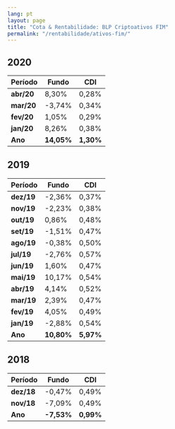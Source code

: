 ```yaml
---
lang: pt
layout: page
title: "Cota & Rentabilidade: BLP Criptoativos FIM"
permalink: "/rentabilidade/ativos-fim/"
---
```

## 2020

Período | Fundo | CDI
---|---|---
**abr/20** | 8,30% | 0,28%
**mar/20** | -3,74% | 0,34%
**fev/20** | 1,05% | 0,29%
**jan/20** | 8,26% | 0,38%
**Ano**  | **14,05%** | **1,30%**

## 2019

Período | Fundo | CDI
---|---|---
**dez/19** | -2,36% | 0,37%
**nov/19** | -2,23% | 0,38%
**out/19** | 0,86% | 0,48%
**set/19** | -1,51% | 0,47%
**ago/19** | -0,38% | 0,50%
**jul/19** | -2,76% | 0,57%
**jun/19** | 1,60% | 0,47%
**mai/19** | 10,17% | 0,54%
**abr/19** | 4,14% | 0,52%
**mar/19** | 2,39% | 0,47%
**fev/19** | 4,05% | 0,49%
**jan/19** | -2,88% | 0,54%
**Ano**  | **10,80%** | **5,97%**

## 2018

Período | Fundo | CDI
---|---|---
**dez/18** | -0,47% |  0,49%
**nov/18**  | -7,09%  | 0,49%
**Ano**  | **-7,53%** | **0,99%**
